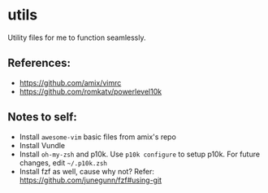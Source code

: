 # utils
Utility files for me to function seamlessly.

## References:
* https://github.com/amix/vimrc
* https://github.com/romkatv/powerlevel10k

## Notes to self:
* Install `awesome-vim` basic files from amix's repo
* Install Vundle
* Install `oh-my-zsh` and p10k. Use `p10k configure` to setup p10k. For future changes, edit `~/.p10k.zsh`
* Install fzf as well, cause why not? Refer: https://github.com/junegunn/fzf#using-git
